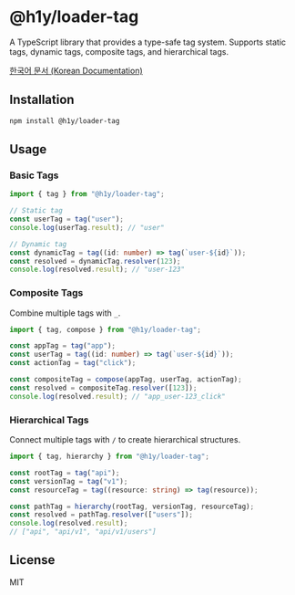 # @h1y/loader-tag

A TypeScript library that provides a type-safe tag system. Supports static tags, dynamic tags, composite tags, and hierarchical tags.

[한국어 문서 (Korean Documentation)](./docs/README-ko.md)

## Installation

```bash
npm install @h1y/loader-tag
```

## Usage

### Basic Tags

```typescript
import { tag } from "@h1y/loader-tag";

// Static tag
const userTag = tag("user");
console.log(userTag.result); // "user"

// Dynamic tag
const dynamicTag = tag((id: number) => tag(`user-${id}`));
const resolved = dynamicTag.resolver(123);
console.log(resolved.result); // "user-123"
```

### Composite Tags

Combine multiple tags with `_`.

```typescript
import { tag, compose } from "@h1y/loader-tag";

const appTag = tag("app");
const userTag = tag((id: number) => tag(`user-${id}`));
const actionTag = tag("click");

const compositeTag = compose(appTag, userTag, actionTag);
const resolved = compositeTag.resolver([123]);
console.log(resolved.result); // "app_user-123_click"
```

### Hierarchical Tags

Connect multiple tags with `/` to create hierarchical structures.

```typescript
import { tag, hierarchy } from "@h1y/loader-tag";

const rootTag = tag("api");
const versionTag = tag("v1");
const resourceTag = tag((resource: string) => tag(resource));

const pathTag = hierarchy(rootTag, versionTag, resourceTag);
const resolved = pathTag.resolver(["users"]);
console.log(resolved.result);
// ["api", "api/v1", "api/v1/users"]
```

## License

MIT
